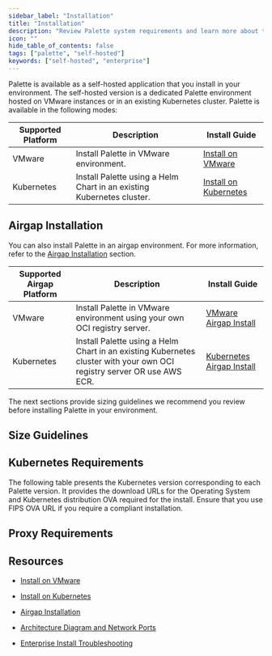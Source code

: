 ```yaml
---
sidebar_label: "Installation"
title: "Installation"
description: "Review Palette system requirements and learn more about the various install methods."
icon: ""
hide_table_of_contents: false
tags: ["palette", "self-hosted"]
keywords: ["self-hosted", "enterprise"]
---
```


Palette is available as a self-hosted application that you install in your environment. The self-hosted version is a
dedicated Palette environment hosted on VMware instances or in an existing Kubernetes cluster. Palette is available in
the following modes:

| **Supported Platform** | **Description**                                                       | **Install Guide**                                         |
| ---------------------- | --------------------------------------------------------------------- | --------------------------------------------------------- |
| VMware                 | Install Palette in VMware environment.                                | [Install on VMware](install-on-vmware/install.md)         |
| Kubernetes             | Install Palette using a Helm Chart in an existing Kubernetes cluster. | [Install on Kubernetes](install-on-kubernetes/install.md) |

## Airgap Installation

You can also install Palette in an airgap environment. For more information, refer to the
[Airgap Installation](airgap/airgap.md) section.

| **Supported Airgap Platform** | **Description**                                                                                                        | **Install Guide**                                                                     |
| ----------------------------- | ---------------------------------------------------------------------------------------------------------------------- | ------------------------------------------------------------------------------------- |
| VMware                        | Install Palette in VMware environment using your own OCI registry server.                                              | [VMware Airgap Install](./install-on-vmware/airgap-install/airgap-install.md)         |
| Kubernetes                    | Install Palette using a Helm Chart in an existing Kubernetes cluster with your own OCI registry server OR use AWS ECR. | [Kubernetes Airgap Install](./install-on-kubernetes/airgap-install/airgap-install.md) |

The next sections provide sizing guidelines we recommend you review before installing Palette in your environment.

## Size Guidelines

<PartialsComponent category="self-hosted" name="size-guidelines" edition="Palette" />

## Kubernetes Requirements

The following table presents the Kubernetes version corresponding to each Palette version. It provides the download URLs
for the Operating System and Kubernetes distribution OVA required for the install. Ensure that you use FIPS OVA URL if
you require a <VersionedLink text="FIPS" url="/vertex/fips/" /> compliant installation.

<PartialsComponent category="self-hosted" name="kubernetes-palette-versions" />

## Proxy Requirements

<PartialsComponent category="self-hosted" name="required-domains" edition="Palette" />

## Resources

- [Install on VMware](install-on-vmware/install-on-vmware.md)

- [Install on Kubernetes](install-on-kubernetes/install.md)

- [Airgap Installation](airgap/airgap.md)

- [Architecture Diagram and Network Ports](../../architecture/networking-ports.md#self-hosted-network-communications-and-ports)

- [Enterprise Install Troubleshooting](../../troubleshooting/enterprise-install.md)
